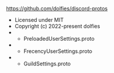https://github.com/dolfies/discord-protos
- Licensed under MIT
- Copyright (c) 2022-present dolfies
- - PreloadedUserSettings.proto
- - FrecencyUserSettings.proto
- - GuildSettings.proto
